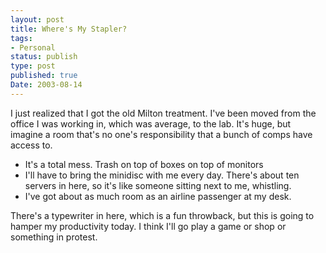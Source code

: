 ```yaml
---
layout: post
title: Where's My Stapler?
tags:
- Personal
status: publish
type: post
published: true
Date: 2003-08-14
---
```

I just realized that I got the old Milton treatment.  I've been moved from the office I was working in, which was average, to the lab.  It's huge, but imagine a room that's no one's responsibility that a bunch of comps have access to.

* It's a total mess.  Trash on top of boxes on top of monitors
* I'll have to bring the minidisc with me every day.  There's about ten servers in here, so it's like someone sitting next to me, whistling.
* I've got about as much room as an airline passenger at my desk.

There's a typewriter in here, which is a fun throwback, but this is going to hamper my productivity today.  I think I'll go play a game or shop or something in protest.
